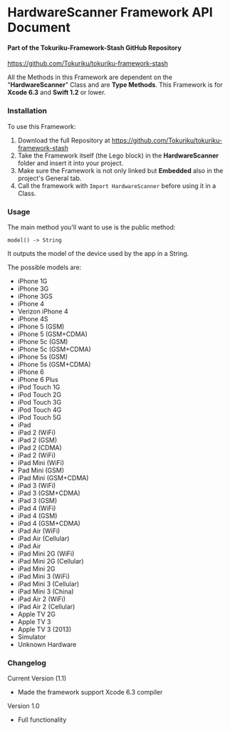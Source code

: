 # HardwareScanner Framework API Document
#### Part of the Tokuriku-Framework-Stash GitHub Repository
https://github.com/Tokuriku/tokuriku-framework-stash

All the Methods in this Framework are dependent on the "**HardwareScanner**" Class and are **Type Methods**. This Framework is for **Xcode 6.3** and **Swift 1.2** or lower.

### Installation
To use this Framework:

1. Download the full Repository at https://github.com/Tokuriku/tokuriku-framework-stash
2. Take the Framework itself (the Lego block) in the **HardwareScanner** folder and insert it into your project.
3. Make sure the Framework is not only linked but **Embedded** also in the project's General tab.
4. Call the framework with `Import HardwareScanner` before using it in a Class.

### Usage
The main method you'll want to use is the public method:

    model() -> String

It outputs the model of the device used by the app in a String.

The possible models are:

- iPhone 1G
- iPhone 3G
- iPhone 3GS
- iPhone 4
- Verizon iPhone 4
- iPhone 4S
- iPhone 5 (GSM)
- iPhone 5 (GSM+CDMA)
- iPhone 5c (GSM)
- iPhone 5c (GSM+CDMA)
- iPhone 5s (GSM)
- iPhone 5s (GSM+CDMA)
- iPhone 6
- iPhone 6 Plus
- iPod Touch 1G
- iPod Touch 2G
- iPod Touch 3G
- iPod Touch 4G
- iPod Touch 5G
- iPad
- iPad 2 (WiFi)
- iPad 2 (GSM)
- iPad 2 (CDMA)
- iPad 2 (WiFi)
- iPad Mini (WiFi)
- Pad Mini (GSM)
- iPad Mini (GSM+CDMA)
- iPad 3 (WiFi)
- iPad 3 (GSM+CDMA)
- iPad 3 (GSM)
- iPad 4 (WiFi)
- iPad 4 (GSM)
- iPad 4 (GSM+CDMA)
- iPad Air (WiFi)
- iPad Air (Cellular)
- iPad Air
- iPad Mini 2G (WiFi)
- iPad Mini 2G (Cellular)
- iPad Mini 2G
- iPad Mini 3 (WiFi)
- iPad Mini 3 (Cellular)
- iPad Mini 3 (China)
- iPad Air 2 (WiFi)
- iPad Air 2 (Cellular)
- Apple TV 2G
- Apple TV 3
- Apple TV 3 (2013)
- Simulator
- Unknown Hardware

### Changelog
Current Version (1.1)
- Made the framework support Xcode 6.3 compiler

Version 1.0
- Full functionality